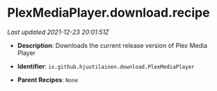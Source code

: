 # PlexMediaPlayer.download.recipe

_Last updated 2021-12-23 20:01:51Z_

- **Description**: Downloads the current release version of Plex Media Player

- **Identifier**: `io.github.hjuutilainen.download.PlexMediaPlayer`

- **Parent Recipes**: `None`
